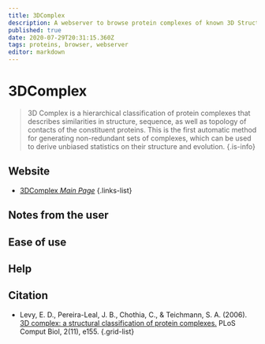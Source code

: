 ```yaml
---
title: 3DComplex
description: A webserver to browse protein complexes of known 3D Structure.
published: true
date: 2020-07-29T20:31:15.360Z
tags: proteins, browser, webserver
editor: markdown
---
```


# 3DComplex

> 3D Complex is a hierarchical classification of protein complexes that describes similarities in structure, sequence, as well as topology of contacts of the constituent proteins. This is the first automatic method for generating non-redundant sets of complexes, which can be used to derive unbiased statistics on their structure and evolution. 
{.is-info}



## Website 

- [3DComplex *Main Page*](https://shmoo.weizmann.ac.il/elevy/3dcomplexV6/Home.cgi)
{.links-list}


## Notes from the user
 
 
## Ease of use



## Help



## Citation 

- Levy, E. D., Pereira-Leal, J. B., Chothia, C., & Teichmann, S. A. (2006). [3D complex: a structural classification of protein complexes.](https://journals.plos.org/ploscompbiol/article?id=10.1371/journal.pcbi.0020155) PLoS Comput Biol, 2(11), e155.
{.grid-list}